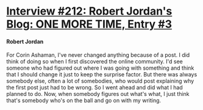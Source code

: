 # [Interview #212: Robert Jordan's Blog: ONE MORE TIME, Entry #3](https://www.theoryland.com/intvmain.php?i=212#3)

#### Robert Jordan

For Corin Ashaman, I've never changed anything because of a post. I did think of doing so when I first discovered the online community. I'd see someone who had figured out where I was going with something and think that I should change it just to keep the surprise factor. But there was always somebody else, often a lot of somebodies, who would post explaining why the first post just had to be wrong. So I went ahead and did what I had planned to do. Now, when somebody figures out what's what, I just think that's somebody who's on the ball and go on with my writing.


